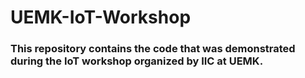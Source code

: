 # UEMK-IoT-Workshop
### This repository contains the code that was demonstrated during the IoT workshop organized by IIC at UEMK.
